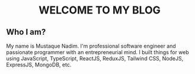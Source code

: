 <h1 align="center">WELCOME TO MY BLOG</h1>

<h2>Who I am?</h2>
<p>My name is Mustaque Nadim. I'm professional software engineer and passionate programmer with an entrepreneurial mind. I built things for web using JavaScript, TypeScript, ReactJS, ReduxJS, Tailwind CSS, NodeJS, ExpressJS, MongoDB, etc.</p>
